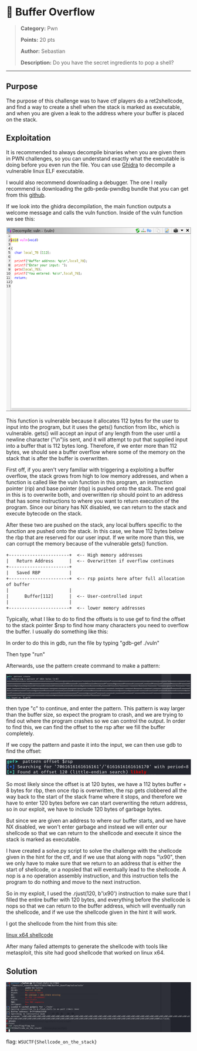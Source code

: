 # 🏴 Buffer Overflow

> **Category:** Pwn
>
> **Points:** 20 pts
>
> **Author:** Sebastian
>
> **Description:** Do you have the secret ingredients to pop a shell?

---

## Purpose

The purpose of this challenge was to have ctf players do a ret2shellcode, and find a way to create a shell when the stack is marked as executable, and when you are given a leak to the address where your buffer is placed on the stack.

## Exploitation

It is recommended to always decompile binaries when you are given them in PWN challenges, so you can understand exactly what the executable is doing before you even run the file. You can use [Ghidra](https://github.com/NationalSecurityAgency/ghidra) to decompile a vulnerable linux ELF executable.

I would also recommend downloading a debugger. The one I really recommend is downloading the gdb-peda-pwndbg bundle that you can get from this [github](https://github.com/apogiatzis/gdb-peda-pwndbg-gef).

If we look into the ghidra decompilation, the main function outputs a welcome message and calls the vuln function. Inside of the vuln function we see this:

![vulnerable function](./vuln.png)

This function is vulnerable because it allocates 112 bytes for the user to input into the program, but it uses the gets() function from libc, which is vulnerable. gets() will accept an input of any length from the user until a newline character ("\n")is sent, and it will attempt to put that supplied input into a buffer that is 112 bytes long. Therefore, if we enter more than 112 bytes, we should see a buffer overflow where some of the memory on the stack that is after the buffer is overwritten.

First off, if you aren't very familiar with triggering a exploiting a buffer overflow, the stack grows from high to low memory addresses, and when a function is called like the vuln function in this program, an instruction pointer (rip) and base pointer (rbp) is pushed onto the stack. The end goal in this is to overwrite both, and overwritten rip should point to an address that has some instructions to where you want to return execution of the program. Since our binary has NX disabled, we can return to the stack and execute bytecode on the stack.

After these two are pushed on the stack, any local buffers specific to the function are pushed onto the stack. In this case, we have 112 bytes below the rbp that are reserved for our user input. If we write more than this, we can corrupt the memory because of the vulnerable gets() function.

```text
+-----------------------+  <-- High memory addresses
|   Return Address      |  <-- Overwritten if overflow continues
+-----------------------+
|   Saved RBP           |
+-----------------------+  <-- rsp points here after full allocation of buffer
|                       |
|      Buffer[112]      |  <-- User-controlled input
|                       |
+-----------------------+  <-- lower memory addresses
```

Typically, what I like to do to find the offsets is to use gef to find the offset to the stack pointer $rsp to find how many characters you need to overflow the buffer. I usually do something like this:

In order to do this in gdb, run the file by typing "gdb-gef ./vuln"

Then type "run"

Afterwards, use the pattern create command to make a pattern:

![pattern create gdb](./patterncreate.png)

then type "c" to continue, and enter the pattern. This pattern is way larger than the buffer size, so expect the program to crash, and we are trying to find out where the program crashes so we can control the output. In order to find this, we can find the offset to the rsp after we fill the buffer completely.

If we copy the pattern and paste it into the input, we can then use gdb to find the offset:

![pattern offset rsp](./patternoffset.png)

So most likely since the offset is at 120 bytes, we have a 112 bytes buffer + 8 bytes for rbp, then once rbp is overwritten, the rsp gets clobbered all the way back to the start of the stack frame where it stops, and therefore we have to enter 120 bytes before we can start overwriting the return address, so in our exploit, we have to include 120 bytes of garbage bytes.

But since we are given an address to where our buffer starts, and we have NX disabled, we won't enter garbage and instead we will enter our shellcode so that we can return to the shellcode and execute it since the stack is marked as executable.

I have created a solve.py script to solve the challenge with the shellcode given in the hint for the ctf, and if we use that along with nops "\x90", then we only have to make sure that we return to an address that is either the start of shellcode, or a nopsled that will eventually lead to the shellcode. A nop is a no operation assembly instruction, and this instruction tells the program to do nothing and move to the next instruction.

So in my exploit, I used the .rjust(120, b'\x90') instruction to make sure that I filled the entire buffer with 120 bytes, and everything before the shellcode is nops so that we can return to the buffer address, which will eventually run the shellcode, and if we use the shellcode given in the hint it will work.

I got the shellcode from the hint from this site:

[linux x64 shellcode](https://www.arsouyes.org/articles/2019/54_Shellcode/index.en.html)

After many failed attempts to generate the shellcode with tools like metasploit, this site had good shellcode that worked on linux x64.


## Solution

![Solution](./flag.png)

flag: ```WSUCTF{Shellcode_on_the_stack}```